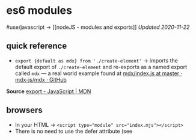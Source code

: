 # es6 modules
#use/javascript
-> [[nodeJS - modules and exports]]
_Updated 2020-11-22_

## quick reference
* `export {default as mdx} from './create-element'`  -> imports the default export of  `./create-element` and re-exports as a named export called `mdx` — a real world example found at [mdx/index.js at master · mdx-js/mdx · GitHub](https://github.com/mdx-js/mdx/blob/master/packages/react/src/index.js)


**Source** [export - JavaScript | MDN](https://developer.mozilla.org/en-US/docs/Web/JavaScript/Reference/Statements/export)
## browsers
* In your HTML -> `<script type="module" src="index.mjs"></script>`
* There is no need to use the defer attribute (see  [<script> attributes](https://developer.mozilla.org/en-US/docs/Web/HTML/Element/script#Attributes) ) when loading a module script; modules are deferred automatically.
* Node.js estabilished a way of explicitly setting the module type of files by using a property in the package.json. Setting `“type”: “module”` in a `package.json` does force all files below this package.json to be ECMAScript Modules. Setting `“type”: “commonjs”` will instead force them to be CommonJS Modules.
* [Announcing core Node.js support for ECMAScript modules | by Node.js | Medium](https://nodejs.medium.com/announcing-core-node-js-support-for-ecmascript-modules-c5d6dc29b663)

## webpack
* Ecmascript modules (ESMs) are also supported natively by webpack [Modules | webpack](https://webpack.js.org/concepts/modules/).
	* i.e. and webpack will produce a bundle that browsers will know how to use independently of whether they support ESMs
## Resources
* [Modules | webpack](https://webpack.js.org/concepts/modules/)
* [JavaScript modules - JavaScript | MDN](https://developer.mozilla.org/en-US/docs/Web/JavaScript/Guide/Modules)
* [How to enable ES Modules in Node.js](https://flaviocopes.com/how-to-enable-es-modules-nodejs/)

